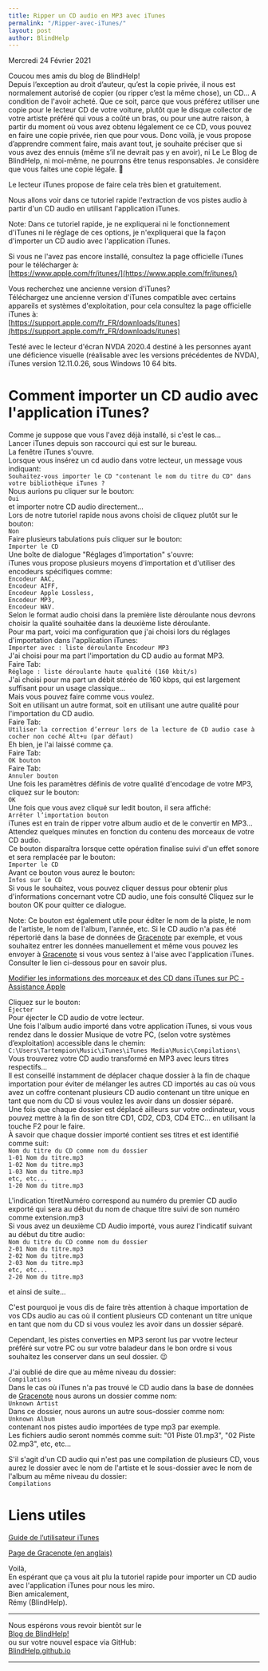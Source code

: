 ```yaml
---
title: Ripper un CD audio en MP3 avec iTunes
permalink: "/Ripper-avec-iTunes/"
layout: post
author: BlindHelp
---
```


<footer>Mercredi 24 Février 2021</footer>


Coucou mes amis du blog de BlindHelp!    
Depuis l’exception au droit d’auteur, qu’est la copie privée, il nous est normalement autorisé de copier (ou ripper c’est la même chose), un CD... A condition de l'avoir acheté. Que ce soit, parce que vous préférez utiliser une copie pour le lecteur CD de votre voiture, plutôt que le disque collector de votre artiste préféré qui vous a coûté un bras, ou pour une autre raison, à partir du moment où vous avez obtenu légalement ce  ce CD, vous pouvez en faire une copie privée, rien que pour vous. Donc voilà, je vous propose d’apprendre comment faire, mais avant tout, je souhaite préciser que si vous avez des ennuis (même s’il ne devrait pas y en avoir), ni Le Le Blog de BlindHelp, ni moi-même, ne pourrons être tenus responsables. Je considère que vous faites une copie légale. 🙂    

Le lecteur iTunes propose de faire cela très bien et gratuitement.    

Nous allons voir dans ce tutoriel rapide l'extraction de vos pistes audio à partir d'un CD audio en utilisant l'application iTunes.    

Note: Dans ce tutoriel rapide, je ne expliquerai ni le fonctionnement d'iTunes ni le réglage de  ces options, je n'expliquerai que la façon d'importer un CD audio avec l'application iTunes.    

Si vous ne l'avez pas encore installé, consultez la page officielle iTunes pour le télécharger à:    
[https://www.apple.com/fr/itunes/](https://www.apple.com/fr/itunes/)    

Vous recherchez une ancienne version d'iTunes?    
Téléchargez une ancienne version d'iTunes compatible avec certains appareils et systèmes d'exploitation, pour cela  consultez la page officielle iTunes à:    
[https://support.apple.com/fr_FR/downloads/itunes](https://support.apple.com/fr_FR/downloads/itunes)    

Testé avec le lecteur d'écran NVDA 2020.4 destiné à les personnes ayant une déficience visuelle (réalisable avec les versions précédentes de NVDA), iTunes version 12.11.0.26, sous Windows 10 64 bits.    

# Comment importer un CD audio avec l'application iTunes? #

Comme je suppose que vous l'avez déjà installé, si c'est le cas...    
Lancer iTunes depuis son raccourci qui est sur le bureau.    
La fenêtre iTunes s'ouvre.    
Lorsque vous insérez un cd audio dans votre lecteur, un message vous indiquant:    
`Souhaitez-vous importer le CD "contenant le nom du titre du CD" dans votre bibliothèque iTunes ?`    
Nous aurions pu cliquer sur le bouton:    
`Oui`    
et importer notre CD audio directement...    
Lors de notre tutoriel rapide nous avons choisi de cliquez plutôt sur le bouton:    
`Non`    
Faire plusieurs tabulations puis cliquer sur le bouton:    
`Importer le CD`    
Une boîte de dialogue "Réglages d’importation" s'ouvre:    
iTunes vous propose plusieurs moyens d'importation et d'utiliser des encodeurs spécifiques comme:    
`Encodeur AAC,`    
`Encodeur AIFF,`    
`Encodeur Apple Lossless,`    
`Encodeur MP3,`    
`Encodeur WAV.`    
Selon le format audio choisi dans la première liste déroulante nous devrons choisir la qualité souhaitée dans la deuxième liste déroulante.    
Pour ma part, voici ma configuration que j'ai choisi lors du réglages d'importation dans l'application iTunes:    
`Importer avec : liste déroulante Encodeur MP3`    
J'ai choisi pour ma part l'importation du CD audio au format MP3.    
Faire Tab:    
`Réglage : liste déroulante haute qualité (160 kbit/s)`    
J'ai choisi pour ma part un débit stéréo de 160 kbps, qui est largement suffisant pour un usage classique...    
Mais vous pouvez faire comme vous voulez.    
Soit en utilisant un autre format, soit en utilisant une autre qualité pour l'importation du CD audio.    
Faire Tab:    
`Utiliser la correction d’erreur lors de la lecture de CD audio case à cocher non coché Alt+u (par défaut)`    
Eh bien, je l'ai laissé comme ça.    
Faire Tab:    
`OK bouton`    
Faire Tab:    
`Annuler bouton`    
Une fois les paramètres définis de votre qualité d'encodage de votre MP3, cliquez sur le bouton:     
`OK`    
Une fois que vous avez cliqué sur ledit bouton, il sera affiché:    
`Arrêter l’importation bouton`    
iTunes est en train de ripper votre album audio et de le convertir en MP3...    
Attendez quelques minutes en fonction du contenu des morceaux de votre CD audio.    
Ce bouton disparaîtra lorsque cette opération finalise suivi d'un effet sonore et sera remplacée par le bouton:    
`Importer le CD`    
Avant ce bouton vous aurez le bouton:    
`Infos sur le CD`    
Si vous le souhaitez, vous pouvez cliquer dessus pour obtenir plus d'informations concernant votre CD audio, une fois consulté Cliquez sur le bouton OK pour quitter ce dialogue.    

Note: Ce bouton est également utile pour éditer le nom de la piste, le nom de l'artiste, le nom de l'album, l'année, etc. Si le CD audio n'a pas été  répertorié dans la base de données de [Gracenote](https://www.gracenote.com/) par exemple, et vous souhaitez entrer les données manuellement et même vous pouvez les envoyer à [Gracenote](https://www.gracenote.com/) si vous vous sentez à l'aise avec l'application iTunes. Consulter le lien ci-dessous pour en savoir plus.    

[Modifier les informations des morceaux et des CD dans iTunes sur PC - Assistance Apple](https://support.apple.com/fr-fr/guide/itunes/itns2937/windows)    

Cliquez sur le bouton:    
`Éjecter`    
Pour éjecter le CD audio de votre lecteur.    
Une fois l'album audio importé dans votre application iTunes, si vous vous rendez dans le dossier Musique de votre PC, (selon votre systèmes d’exploitation) accessible dans le chemin:    
`C:\Users\Tartempion\Music\iTunes\iTunes Media\Music\Compilations\`    
Vous trouverez votre CD audio transformé en MP3 avec leurs titres respectifs...    
Il est conseillé instamment de déplacer chaque dossier à la fin de chaque importation pour éviter de mélanger les autres CD importés au cas où vous avez un coffre contenant plusieurs CD audio contenant un titre unique en tant que nom du CD si vous voulez les avoir dans un dossier séparé.    
Une fois que chaque dossier est déplacé ailleurs sur votre ordinateur, vous pouvez mettre à la fin de son titre CD1, CD2, CD3, CD4 ETC...   en utilisant la touche F2 pour le faire.    
À savoir que chaque dossier importé contient ses titres et est identifié comme suit:    
`Nom du titre du CD comme nom du dossier`    
`1-01 Nom du titre.mp3`    
`1-02 Nom du titre.mp3`    
`1-03 Nom du titre.mp3`    
`etc, etc...`    
`1-20 Nom du titre.mp3`    

L'indication 1tiretNuméro correspond au numéro du premier CD audio exporté qui sera au début du nom de chaque titre suivi de son numéro comme extension.mp3    
Si vous avez un deuxième CD Audio importé, vous aurez l'indicatif suivant au début du titre audio:    
`Nom du titre du CD comme nom du dossier`    
`2-01 Nom du titre.mp3`    
`2-02 Nom du titre.mp3`    
`2-03 Nom du titre.mp3`    
`etc, etc...`    
`2-20 Nom du titre.mp3`    

et ainsi de suite...    

C'est pourquoi je vous dis de faire très attention à chaque importation de vos CDs audio au cas où il contient plusieurs CD contenant un titre unique en tant que nom du CD si vous voulez les avoir dans un dossier séparé.    

Cependant, les pistes converties en MP3 seront lus par vvotre lecteur préféré sur votre PC ou sur votre baladeur dans le bon ordre si vous souhaitez les conserver dans un seul dossier. 😉    

J'ai oublié de dire que au même niveau du dossier:    
`Compilations`    
Dans le cas où iTunes n'a pas trouvé le CD audio dans la base de données de [Gracenote](https://www.gracenote.com/) nous aurons un dossier comme nom:    
`Unknown Artist`    
Dans ce dossier, nous aurons un autre sous-dossier comme nom:    
`Unknown Album`    
contenant nos pistes audio importées de type  mp3 par exemple.    
Les fichiers audio seront nommés comme suit: "01 Piste 01.mp3", "02 Piste 02.mp3", etc, etc...    

S'il s'agit d'un CD audio qui n'est pas une compilation de plusieurs CD, vous aurez le dossier avec le nom de l'artiste et le sous-dossier avec le nom de l'album au même niveau du dossier:    
`Compilations`    

# Liens utiles #

[Guide de l’utilisateur iTunes](https://support.apple.com/fr-fr/guide/itunes/welcome/windows)    

[Page de Gracenote (en anglais)](https://www.gracenote.com/)    

Voilà,    
En espérant que ça vous ait plu la tutoriel rapide pour importer un CD audio avec l'application iTunes pour nous les miro.    
Bien amicalement,    
Rémy (BlindHelp).

---

Nous espérons vous revoir bientôt sur le      
[Blog de BlindHelp!](http://blindhelp.blogspot.fr/)                    
ou sur  votre nouvel espace via GitHub:                     
[BlindHelp.github.io](https://blindhelp.github.io)                    

---